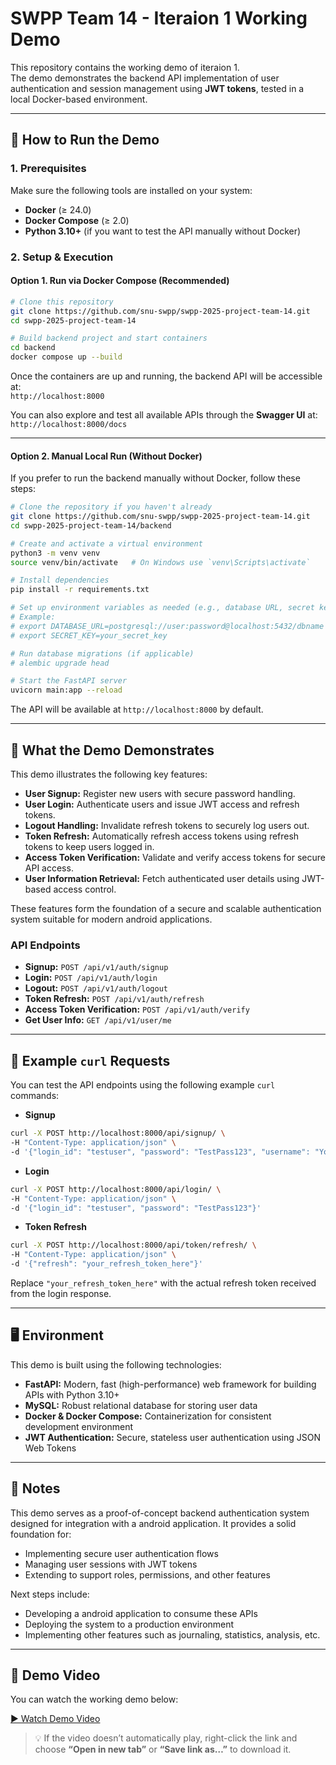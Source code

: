 # SWPP Team 14 - Iteraion 1 Working Demo

This repository contains the working demo of iteraion 1.  
The demo demonstrates the backend API implementation of user authentication and session management using **JWT tokens**, tested in a local Docker-based environment.

---

## 🚀 How to Run the Demo

### 1. Prerequisites
Make sure the following tools are installed on your system:
- **Docker** (≥ 24.0)
- **Docker Compose** (≥ 2.0)
- **Python 3.10+** (if you want to test the API manually without Docker)

### 2. Setup & Execution

#### Option 1. Run via Docker Compose (Recommended)
```bash
# Clone this repository
git clone https://github.com/snu-swpp/swpp-2025-project-team-14.git
cd swpp-2025-project-team-14

# Build backend project and start containers
cd backend
docker compose up --build
```
Once the containers are up and running, the backend API will be accessible at:  
`http://localhost:8000`

You can also explore and test all available APIs through the **Swagger UI** at:  
`http://localhost:8000/docs`

---

#### Option 2. Manual Local Run (Without Docker)

If you prefer to run the backend manually without Docker, follow these steps:

```bash
# Clone the repository if you haven't already
git clone https://github.com/snu-swpp/swpp-2025-project-team-14.git
cd swpp-2025-project-team-14/backend

# Create and activate a virtual environment
python3 -m venv venv
source venv/bin/activate   # On Windows use `venv\Scripts\activate`

# Install dependencies
pip install -r requirements.txt

# Set up environment variables as needed (e.g., database URL, secret keys)
# Example:
# export DATABASE_URL=postgresql://user:password@localhost:5432/dbname
# export SECRET_KEY=your_secret_key

# Run database migrations (if applicable)
# alembic upgrade head

# Start the FastAPI server
uvicorn main:app --reload
```
The API will be available at `http://localhost:8000` by default.

---

## 🧩 What the Demo Demonstrates

This demo illustrates the following key features:

- **User Signup:** Register new users with secure password handling.
- **User Login:** Authenticate users and issue JWT access and refresh tokens.
- **Logout Handling:** Invalidate refresh tokens to securely log users out.
- **Token Refresh:** Automatically refresh access tokens using refresh tokens to keep users logged in.
- **Access Token Verification:** Validate and verify access tokens for secure API access.
- **User Information Retrieval:** Fetch authenticated user details using JWT-based access control.

These features form the foundation of a secure and scalable authentication system suitable for modern android applications.

### API Endpoints

- **Signup:** `POST /api/v1/auth/signup`
- **Login:** `POST /api/v1/auth/login`
- **Logout:** `POST /api/v1/auth/logout`
- **Token Refresh:** `POST /api/v1/auth/refresh`
- **Access Token Verification:** `POST /api/v1/auth/verify`
- **Get User Info:** `GET /api/v1/user/me`

---

## 🔧 Example `curl` Requests

You can test the API endpoints using the following example `curl` commands:

- **Signup**
```bash
curl -X POST http://localhost:8000/api/signup/ \
-H "Content-Type: application/json" \
-d '{"login_id": "testuser", "password": "TestPass123", "username": "YourUserName"}'
```

- **Login**
```bash
curl -X POST http://localhost:8000/api/login/ \
-H "Content-Type: application/json" \
-d '{"login_id": "testuser", "password": "TestPass123"}'
```

- **Token Refresh**
```bash
curl -X POST http://localhost:8000/api/token/refresh/ \
-H "Content-Type: application/json" \
-d '{"refresh": "your_refresh_token_here"}'
```

Replace `"your_refresh_token_here"` with the actual refresh token received from the login response.

---

## 🖥️ Environment

This demo is built using the following technologies:

- **FastAPI:** Modern, fast (high-performance) web framework for building APIs with Python 3.10+
- **MySQL:** Robust relational database for storing user data
- **Docker & Docker Compose:** Containerization for consistent development environment
- **JWT Authentication:** Secure, stateless user authentication using JSON Web Tokens

---

## 📜 Notes

This demo serves as a proof-of-concept backend authentication system designed for integration with a android application. It provides a solid foundation for:

- Implementing secure user authentication flows
- Managing user sessions with JWT tokens
- Extending to support roles, permissions, and other features

Next steps include:

- Developing a android application to consume these APIs
- Deploying the system to a production environment
- Implementing other features such as journaling, statistics, analysis, etc.

---

## 🎥 Demo Video

You can watch the working demo below:

[▶️ Watch Demo Video](https://drive.google.com/file/d/1vJGqscMJYm-uEAbtdYoyFN1dOe79f0LJ/view?usp=share_link)

> 💡 If the video doesn’t automatically play, right-click the link and choose **“Open in new tab”** or **“Save link as…”** to download it.